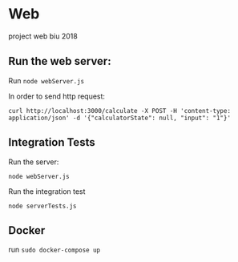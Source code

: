 # Web

project web biu 2018

## Run the web server:


Run ```node webServer.js```

In order to send http request:

```
curl http://localhost:3000/calculate -X POST -H 'content-type: application/json' -d '{"calculatorState": null, "input": "1"}'
```

## Integration Tests

Run the server:

```
node webServer.js
```

Run the integration test


```
node serverTests.js
```

## Docker

 


run ```sudo docker-compose up```

